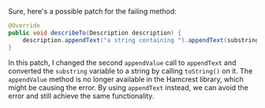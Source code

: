 Sure, here's a possible patch for the failing method:

```java
@Override
public void describeTo(Description description) {
    description.appendText("a string containing ").appendText(substring.toString());
}
```

In this patch, I changed the second `appendValue` call to `appendText` and converted the `substring` variable to a string by calling `toString()` on it. The `appendValue` method is no longer available in the Hamcrest library, which might be causing the error. By using `appendText` instead, we can avoid the error and still achieve the same functionality.